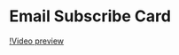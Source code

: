 # Email Subscribe Card

[!Video preview](https://github.com/Clara-Pacheco/tailwind-mini-projects/blob/main/email-subscribe-card/2024-01-23-16-36-35.gif)
